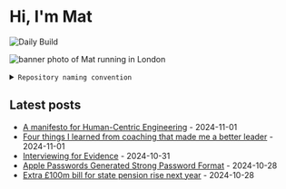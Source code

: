 # Hi, I'm Mat

![Daily Build](https://github.com/mat-0/mat-0/workflows/Daily%20Build/badge.svg)

![banner photo of Mat running in London](https://raw.githubusercontent.com/mat-0/mat-0/master/images/gh-header-image-cropped.jpg)

<details><summary><code>Repository naming convention</code></summary>
  
Repositories, where possible, are lowercase with underscores and follow the naming conventions below. 

  
- For demonstrations or proof of concepts, use the format `demo_name`.
- Boilerplate or templates are named in the format `template_name`.
  - where appropriate these are also published through GitHub pages and will be available at `username.github.io/repo_name`.
- WordPress-related content (mostly plugins) are prefixed with `wp_`.
- Twitter bots are prefixed with `bot_`.
- Standard repositories are named as they are, sometimes this might be a domain name e.g. `thechels.uk`.
</details>

## Latest posts

<!-- blog starts -->
- [A manifesto for Human-Centric Engineering](https://thechels.uk/a-manifesto-for-human-centric-engineering) - 2024-11-01
- [Four things I learned from coaching that made me a better leader](https://thechels.uk/four-things-i-learned-from-coaching-that-made-me-a-better-leader) - 2024-11-01
- [Interviewing for Evidence](https://thechels.uk/interviewing-for-evidence) - 2024-10-31
- [Apple Passwords Generated Strong Password Format](https://thechels.uk/apple-passwords-generated-strong-password-format) - 2024-10-28
- [Extra £100m bill for state pension rise next year](https://thechels.uk/extra-100m-bill-for-state-pension-rise-next-year) - 2024-10-28
<!-- blog ends -->
